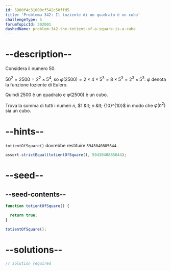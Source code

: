 ```yaml
---
id: 5900f4c31000cf542c50ffd5
title: 'Problema 342: Il toziente di un quadrato è un cubo'
challengeType: 5
forumTopicId: 302001
dashedName: problem-342-the-totient-of-a-square-is-a-cube
---
```


# --description--

Considera il numero 50.

${50}^2 = 2500 = 2^2 × 5^4$, so $φ(2500) = 2 × 4 × 5^3 = 8 × 5^3 = 2^3 × 5^3$. $φ$ denota la funzione toziente di Eulero.

Quindi 2500 è un quadrato e $φ(2500)$ è un cubo.

Trova la somma di tutti i numeri $n$, $1 &lt; n &lt; {10}^{10}$ in modo che $φ(n^2)$ sia un cubo.


# --hints--

`totientOfSquare()` dovrebbe restituire `5943040885644`.

```js
assert.strictEqual(totientOfSquare(), 5943040885644);
```

# --seed--

## --seed-contents--

```js
function totientOfSquare() {

  return true;
}

totientOfSquare();
```

# --solutions--

```js
// solution required
```
